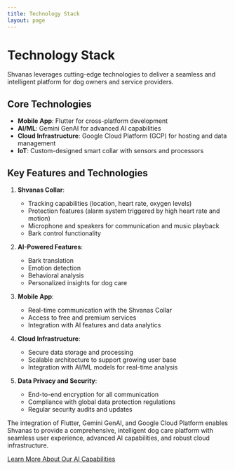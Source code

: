 ```yaml
---
title: Technology Stack
layout: page
---
```


# Technology Stack

Shvanas leverages cutting-edge technologies to deliver a seamless and intelligent platform for dog owners and service providers.

## Core Technologies

- **Mobile App**: Flutter for cross-platform development
- **AI/ML**: Gemini GenAI for advanced AI capabilities
- **Cloud Infrastructure**: Google Cloud Platform (GCP) for hosting and data management
- **IoT**: Custom-designed smart collar with sensors and processors

## Key Features and Technologies

1. **Shvanas Collar**:

   - Tracking capabilities (location, heart rate, oxygen levels)
   - Protection features (alarm system triggered by high heart rate and motion)
   - Microphone and speakers for communication and music playback
   - Bark control functionality

2. **AI-Powered Features**:

   - Bark translation
   - Emotion detection
   - Behavioral analysis
   - Personalized insights for dog care

3. **Mobile App**:

   - Real-time communication with the Shvanas Collar
   - Access to free and premium services
   - Integration with AI features and data analytics

4. **Cloud Infrastructure**:

   - Secure data storage and processing
   - Scalable architecture to support growing user base
   - Integration with AI/ML models for real-time analysis

5. **Data Privacy and Security**:
   - End-to-end encryption for all communication
   - Compliance with global data protection regulations
   - Regular security audits and updates

The integration of Flutter, Gemini GenAI, and Google Cloud Platform enables Shvanas to provide a comprehensive, intelligent dog care platform with seamless user experience, advanced AI capabilities, and robust cloud infrastructure.

[Learn More About Our AI Capabilities](ai-capabilities.html)
